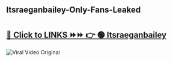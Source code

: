 
 ## Itsraeganbailey-Only-Fans-Leaked

# <h2><a href="https://clipsfans.com/Itsraeganbailey&ref=git">🔗 Click to LINKS ⏩⏩ 👉 🟢 Itsraeganbailey </a></h2>

<a href="https://clipsfans.com/Itsraeganbailey&ref=git" rel="nofollow" data-target="animated-image.originalLink"><img src="https://i.ibb.co.com/xMMVF88/686577567.gif" alt="Viral Video Original" style="max-width: 100%; display: inline-block;" data-target="animated-image.originalImage"></a>
